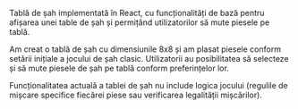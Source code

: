 Tablă de șah implementată în React, cu funcționalități de bază pentru afișarea unei table de șah și permițând utilizatorilor să mute piesele pe tablă.

Am creat o tablă de șah cu dimensiunile 8x8 și am plasat piesele conform setării inițiale a jocului de șah clasic.
Utilizatorii au posibilitatea să selecteze și să mute piesele de șah pe tablă conform preferințelor lor. 

Funcționalitatea actuală a tablei de șah nu include logica jocului (regulile de mișcare specifice fiecărei piese sau verificarea legalității mișcărilor).
